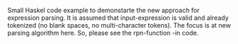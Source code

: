 Small Haskel code example to demonstarte the new approach for expression parsing. It is assumed that input-expression is valid and already tokenized (no blank spaces, no multi-character tokens). The focus is at new parsing algorithm here. So, please see the rpn-function -in code.
